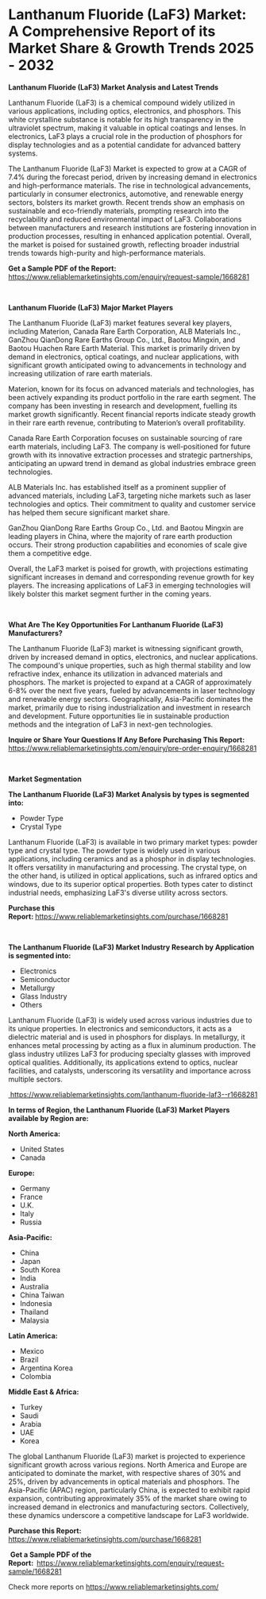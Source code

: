 <p><h1>Lanthanum Fluoride (LaF3) Market: A Comprehensive Report of its Market Share & Growth Trends 2025 - 2032</h1></p><p><strong>Lanthanum Fluoride (LaF3) Market Analysis and Latest Trends</strong></p>
<p><p>Lanthanum Fluoride (LaF3) is a chemical compound widely utilized in various applications, including optics, electronics, and phosphors. This white crystalline substance is notable for its high transparency in the ultraviolet spectrum, making it valuable in optical coatings and lenses. In electronics, LaF3 plays a crucial role in the production of phosphors for display technologies and as a potential candidate for advanced battery systems.</p><p>The Lanthanum Fluoride (LaF3) Market is expected to grow at a CAGR of 7.4% during the forecast period, driven by increasing demand in electronics and high-performance materials. The rise in technological advancements, particularly in consumer electronics, automotive, and renewable energy sectors, bolsters its market growth. Recent trends show an emphasis on sustainable and eco-friendly materials, prompting research into the recyclability and reduced environmental impact of LaF3. Collaborations between manufacturers and research institutions are fostering innovation in production processes, resulting in enhanced application potential. Overall, the market is poised for sustained growth, reflecting broader industrial trends towards high-purity and high-performance materials.</p></p>
<p><strong>Get a Sample PDF of the Report:&nbsp;</strong> <a href="https://www.reliablemarketinsights.com/enquiry/request-sample/1668281?utm_campaign=3317&utm_medium=2&utm_source=Github&utm_content=ia&utm_term=02042025&utm_id=lanthanum-fluoride-laf3">https://www.reliablemarketinsights.com/enquiry/request-sample/1668281</a></p>
<p>&nbsp;</p>
<p><strong>Lanthanum Fluoride (LaF3) Major Market Players</strong></p>
<p><p>The Lanthanum Fluoride (LaF3) market features several key players, including Materion, Canada Rare Earth Corporation, ALB Materials Inc., GanZhou QianDong Rare Earths Group Co., Ltd., Baotou Mingxin, and Baotou Huachen Rare Earth Material. This market is primarily driven by demand in electronics, optical coatings, and nuclear applications, with significant growth anticipated owing to advancements in technology and increasing utilization of rare earth materials.</p><p>Materion, known for its focus on advanced materials and technologies, has been actively expanding its product portfolio in the rare earth segment. The company has been investing in research and development, fuelling its market growth significantly. Recent financial reports indicate steady growth in their rare earth revenue, contributing to Materion’s overall profitability.</p><p>Canada Rare Earth Corporation focuses on sustainable sourcing of rare earth materials, including LaF3. The company is well-positioned for future growth with its innovative extraction processes and strategic partnerships, anticipating an upward trend in demand as global industries embrace green technologies.</p><p>ALB Materials Inc. has established itself as a prominent supplier of advanced materials, including LaF3, targeting niche markets such as laser technologies and optics. Their commitment to quality and customer service has helped them secure significant market share.</p><p>GanZhou QianDong Rare Earths Group Co., Ltd. and Baotou Mingxin are leading players in China, where the majority of rare earth production occurs. Their strong production capabilities and economies of scale give them a competitive edge.</p><p>Overall, the LaF3 market is poised for growth, with projections estimating significant increases in demand and corresponding revenue growth for key players. The increasing applications of LaF3 in emerging technologies will likely bolster this market segment further in the coming years.</p></p>
<p>&nbsp;</p>
<p><strong>What Are The Key Opportunities For Lanthanum Fluoride (LaF3) Manufacturers?</strong></p>
<p><p>The Lanthanum Fluoride (LaF3) market is witnessing significant growth, driven by increased demand in optics, electronics, and nuclear applications. The compound's unique properties, such as high thermal stability and low refractive index, enhance its utilization in advanced materials and phosphors. The market is projected to expand at a CAGR of approximately 6-8% over the next five years, fueled by advancements in laser technology and renewable energy sectors. Geographically, Asia-Pacific dominates the market, primarily due to rising industrialization and investment in research and development. Future opportunities lie in sustainable production methods and the integration of LaF3 in next-gen technologies.</p></p>
<p><strong>Inquire or Share Your Questions If Any Before Purchasing This Report:</strong> <a href="https://www.reliablemarketinsights.com/enquiry/pre-order-enquiry/1668281?utm_campaign=3317&utm_medium=2&utm_source=Github&utm_content=ia&utm_term=02042025&utm_id=lanthanum-fluoride-laf3">https://www.reliablemarketinsights.com/enquiry/pre-order-enquiry/1668281</a></p>
<p>&nbsp;</p>
<p><strong>Market Segmentation</strong></p>
<p><strong>The Lanthanum Fluoride (LaF3) Market Analysis by types is segmented into:</strong></p>
<p><ul><li>Powder Type</li><li>Crystal Type</li></ul></p>
<p><p>Lanthanum Fluoride (LaF3) is available in two primary market types: powder type and crystal type. The powder type is widely used in various applications, including ceramics and as a phosphor in display technologies. It offers versatility in manufacturing and processing. The crystal type, on the other hand, is utilized in optical applications, such as infrared optics and windows, due to its superior optical properties. Both types cater to distinct industrial needs, emphasizing LaF3's diverse utility across sectors.</p></p>
<p><strong>Purchase this Report:&nbsp;</strong><a href="https://www.reliablemarketinsights.com/purchase/1668281?utm_campaign=3317&utm_medium=2&utm_source=Github&utm_content=ia&utm_term=02042025&utm_id=lanthanum-fluoride-laf3">https://www.reliablemarketinsights.com/purchase/1668281</a></p>
<p>&nbsp;</p>
<p><strong>The Lanthanum Fluoride (LaF3) Market Industry Research by Application is segmented into:</strong></p>
<p><ul><li>Electronics</li><li>Semiconductor</li><li>Metallurgy</li><li>Glass Industry</li><li>Others</li></ul></p>
<p><p>Lanthanum Fluoride (LaF3) is widely used across various industries due to its unique properties. In electronics and semiconductors, it acts as a dielectric material and is used in phosphors for displays. In metallurgy, it enhances metal processing by acting as a flux in aluminum production. The glass industry utilizes LaF3 for producing specialty glasses with improved optical qualities. Additionally, its applications extend to optics, nuclear facilities, and catalysts, underscoring its versatility and importance across multiple sectors.</p></p>
<p><a href="https://www.reliablemarketinsights.com/lanthanum-fluoride-laf3--r1668281?utm_campaign=3317&utm_medium=2&utm_source=Github&utm_content=ia&utm_term=02042025&utm_id=lanthanum-fluoride-laf3">&nbsp;https://www.reliablemarketinsights.com/lanthanum-fluoride-laf3--r1668281</a></p>
<p><strong>In terms of Region, the Lanthanum Fluoride (LaF3) Market Players available by Region are:</strong></p>
<p>
    <p> <strong> North America: </strong>
        <ul>
            <li>United States</li>
            <li>Canada</li>
        </ul>
        </p> 
    <p> <strong> Europe: </strong>
        <ul>
            <li>Germany</li>
            <li>France</li>
            <li>U.K.</li>
            <li>Italy</li>
            <li>Russia</li>
        </ul>
        </p> 
    <p> <strong> Asia-Pacific: </strong>
        <ul>
            <li>China</li>
            <li>Japan</li>
            <li>South Korea</li>
            <li>India</li>
            <li>Australia</li>
            <li>China Taiwan</li>
            <li>Indonesia</li>
            <li>Thailand</li>
            <li>Malaysia</li>
        </ul>
        </p> 
    <p> <strong> Latin America: </strong>
        <ul>
            <li>Mexico</li>
            <li>Brazil</li>
            <li>Argentina Korea</li>
            <li>Colombia</li>
        </ul>
        </p> 
    <p> <strong> Middle East & Africa: </strong>
        <ul>
            <li>Turkey</li>
            <li>Saudi</li>
            <li>Arabia</li>
            <li>UAE</li>
            <li>Korea</li>
        </ul>
    </p>
    </p>
<p><p>The global Lanthanum Fluoride (LaF3) market is projected to experience significant growth across various regions. North America and Europe are anticipated to dominate the market, with respective shares of 30% and 25%, driven by advancements in optical materials and phosphors. The Asia-Pacific (APAC) region, particularly China, is expected to exhibit rapid expansion, contributing approximately 35% of the market share owing to increased demand in electronics and manufacturing sectors. Collectively, these dynamics underscore a competitive landscape for LaF3 worldwide.</p></p>
<p><strong>Purchase this Report: </strong><a href="https://www.reliablemarketinsights.com/purchase/1668281?utm_campaign=3317&utm_medium=2&utm_source=Github&utm_content=ia&utm_term=02042025&utm_id=lanthanum-fluoride-laf3">https://www.reliablemarketinsights.com/purchase/1668281</a></p>
<p>&nbsp;<strong>Get a Sample PDF of the Report:&nbsp;&nbsp;</strong><a href="https://www.reliablemarketinsights.com/enquiry/request-sample/1668281?utm_campaign=3317&utm_medium=2&utm_source=Github&utm_content=ia&utm_term=02042025&utm_id=lanthanum-fluoride-laf3">https://www.reliablemarketinsights.com/enquiry/request-sample/1668281</a></p>
<p><strong></strong></p>
<p>Check more reports on <a href="https://www.reliablemarketinsights.com/?utm_campaign=3317&utm_medium=2&utm_source=Github&utm_content=ia&utm_term=02042025&utm_id=lanthanum-fluoride-laf3">https://www.reliablemarketinsights.com/</a></p>